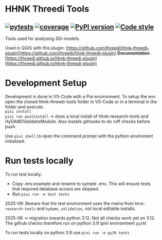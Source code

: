# HHNK Threedi Tools

[![pytests](https://github.com/threedi/hhnk-threedi-tools/actions/workflows/pytests_threedi_tools.yml/badge.svg)](https://github.com/threedi/hhnk-threedi-tools/actions/workflows/pytests_threedi_tools.yml)
[![coverage](https://img.shields.io/codecov/c/github/threedi/hhnk-threedi-tools)](https://codecov.io/github/threedi/hhnk-threedi-tools)
[![PyPI version](https://badge.fury.io/py/hhnk-threedi-tools.svg)](https://pypi.org/project/hhnk-threedi-tools/)
[![Code style](https://img.shields.io/badge/code%20style-ruff-D7FF64)](https://github.com/astral-sh/ruff)
---

Tools used for analysing 3Di-models.

Used in QGIS with this plugin:
[https://github.com/threedi/hhnk-threedi-plugin](https://github.com/threedi/hhnk-threedi-plugin)
**Documentation**: [https://threedi.github.io/hhnk-threedi-plugin](https://threedi.github.io/hhnk-threedi-plugin)


# Development Setup
Development is done in VS-Code with a Pixi environment.
To setup the env open the cloned hhnk-threedi-tools folder in VS-Code or in a terminal in the folder and execute:\
`pixi install`\
`pixi run postinstall` -> does a local install of hhnk-research-tools and HyDAMOValidatieModule. Also installs githooks to do ruff checks before push.

Use `pixi shell` to open the command prompt with the python enviroment initialized.

# Run tests locally
To run test locally:
* Copy .env.example and rename to symple .env. This will ensure tests that required database access are skipped.
* Run `pixi run -e test tests`

2025-09: Beware that the test environment uses the mains from `hhnk-research-tools` and `hydamo_validation`, not local editable installs.

2025-06 -> migration towards python 3.12.
Not all checks work yet on 3.12. The github checks therefore run on python 3.9 (pixi environment `py39`)

To run tests locally on python 3.9 use
`pixi run -e py39 tests`